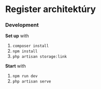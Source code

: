 # Register architektúry

### Development
**Set up** with
1. `composer install`
1. `npm install`
1. `php artisan storage:link`

**Start** with
1. `npm run dev`
1. `php artisan serve`


